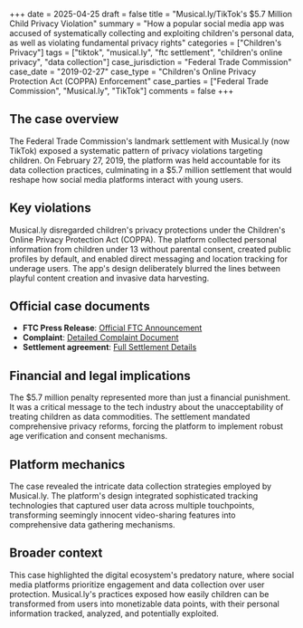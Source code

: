 +++
date = 2025-04-25
draft = false
title = "Musical.ly/TikTok's $5.7 Million Child Privacy Violation"
summary = "How a popular social media app was accused of systematically collecting and exploiting children's personal data, as well as violating fundamental privacy rights"
categories = ["Children's Privacy"]
tags = ["tiktok", "musical.ly", "ftc settlement", "children's online privacy", "data collection"]
case_jurisdiction = "Federal Trade Commission"
case_date = "2019-02-27"
case_type = "Children's Online Privacy Protection Act (COPPA) Enforcement"
case_parties = ["Federal Trade Commission", "Musical.ly", "TikTok"]
comments = false
+++

## The case overview

The Federal Trade Commission's landmark settlement with Musical.ly (now TikTok) exposed a systematic pattern of privacy violations targeting children. On February 27, 2019, the platform was held accountable for its data collection practices, culminating in a $5.7 million settlement that would reshape how social media platforms interact with young users.

## Key violations

Musical.ly disregarded children's privacy protections under the Children's Online Privacy Protection Act (COPPA). The platform collected personal information from children under 13 without parental consent, created public profiles by default, and enabled direct messaging and location tracking for underage users. The app's design deliberately blurred the lines between playful content creation and invasive data harvesting.

## Official case documents
- **FTC Press Release**: [Official FTC Announcement](https://www.ftc.gov/news-events/news/press-releases/2019/02/video-social-networking-app-musically-agrees-settle-ftc-allegations-it-violated-childrens-privacy)
- **Complaint**: [Detailed Complaint Document](https://www.ftc.gov/system/files/documents/cases/musical.ly_complaint_ecf_2-27-19.pdf)
- **Settlement agreement**: [Full Settlement Details](https://www.ftc.gov/system/files/documents/cases/musical.ly_proposed_order_ecf_2-27-19.pdf)

## Financial and legal implications

The $5.7 million penalty represented more than just a financial punishment. It was a critical message to the tech industry about the unacceptability of treating children as data commodities. The settlement mandated comprehensive privacy reforms, forcing the platform to implement robust age verification and consent mechanisms.

## Platform mechanics

The case revealed the intricate data collection strategies employed by Musical.ly. The platform's design integrated sophisticated tracking technologies that captured user data across multiple touchpoints, transforming seemingly innocent video-sharing features into comprehensive data gathering mechanisms.

## Broader context

This case highlighted the digital ecosystem's predatory nature, where social media platforms prioritize engagement and data collection over user protection. Musical.ly's practices exposed how easily children can be transformed from users into monetizable data points, with their personal information tracked, analyzed, and potentially exploited.
